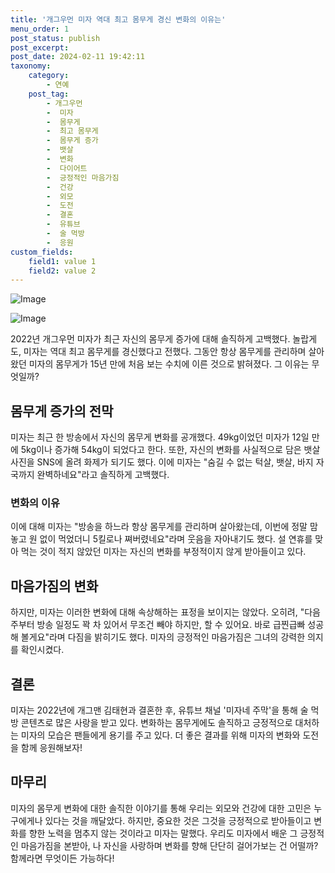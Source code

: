 ```yaml
---
title: '개그우먼 미자 역대 최고 몸무게 경신 변화의 이유는'
menu_order: 1
post_status: publish
post_excerpt: 
post_date: 2024-02-11 19:42:11
taxonomy:
    category:
        - 연예
    post_tag:
        - 개그우먼
        -  미자
        -  몸무게
        -  최고 몸무게
        -  몸무게 증가
        -  뱃살
        -  변화
        -  다이어트
        -  긍정적인 마음가짐
        -  건강
        -  외모
        -  도전
        -  결혼
        -  유튜브
        -  술 먹방
        -  응원
custom_fields:
    field1: value 1
    field2: value 2
---
```


![Image](https://ssl.pstatic.net/mimgnews/image/076/2024/02/10/2024021001000704100094281_20240210200702836.jpg?type=w540)

![Image](https://mimgnews.pstatic.net/image/076/2024/02/10/2024021001000704100094282_20240210200702849.jpg?type=w540)

2022년 개그우먼 미자가 최근 자신의 몸무게 증가에 대해 솔직하게 고백했다. 놀랍게도, 미자는 역대 최고 몸무게를 경신했다고 전했다. 그동안 항상 몸무게를 관리하며 살아왔던 미자의 몸무게가 15년 만에 처음 보는 수치에 이른 것으로 밝혀졌다. 그 이유는 무엇일까?
## 몸무게 증가의 전막
미자는 최근 한 방송에서 자신의 몸무게 변화를 공개했다. 49kg이었던 미자가 12일 만에 5kg이나 증가해 54kg이 되었다고 한다. 또한, 자신의 변화를 사실적으로 담은 뱃살 사진을 SNS에 올려 화제가 되기도 했다. 이에 미자는 "숨길 수 없는 턱살, 뱃살, 바지 자국까지 완벽하네요"라고 솔직하게 고백했다.
### 변화의 이유
이에 대해 미자는 "방송을 하느라 항상 몸무게를 관리하며 살아왔는데, 이번에 정말 맘 놓고 원 없이 먹었더니 5킬로나 쪄버렸네요"라며 웃음을 자아내기도 했다. 설 연휴를 맞아 먹는 것이 적지 않았던 미자는 자신의 변화를 부정적이지 않게 받아들이고 있다.
## 마음가짐의 변화
하지만, 미자는 이러한 변화에 대해 속상해하는 표정을 보이지는 않았다. 오히려, "다음 주부터 방송 일정도 꽉 차 있어서 무조건 빼야 하지만, 할 수 있어요. 바로 급찐급빠 성공해 볼게요"라며 다짐을 밝히기도 했다. 미자의 긍정적인 마음가짐은 그녀의 강력한 의지를 확인시켰다.
## 결론
미자는 2022년에 개그맨 김태현과 결혼한 후, 유튜브 채널 '미자네 주막'을 통해 술 먹방 콘텐츠로 많은 사랑을 받고 있다. 변화하는 몸무게에도 솔직하고 긍정적으로 대처하는 미자의 모습은 팬들에게 용기를 주고 있다. 더 좋은 결과를 위해 미자의 변화와 도전을 함께 응원해보자!
## 마무리
미자의 몸무게 변화에 대한 솔직한 이야기를 통해 우리는 외모와 건강에 대한 고민은 누구에게나 있다는 것을 깨달았다. 하지만, 중요한 것은 그것을 긍정적으로 받아들이고 변화를 향한 노력을 멈추지 않는 것이라고 미자는 말했다. 우리도 미자에서 배운 그 긍정적인 마음가짐을 본받아, 나 자신을 사랑하며 변화를 향해 단단히 걸어가보는 건 어떨까? 함께라면 무엇이든 가능하다!
